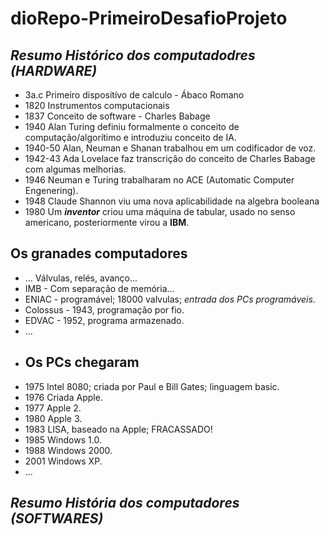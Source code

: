 # **dioRepo-PrimeiroDesafioProjeto**
## ***Resumo Histórico dos computadodres (HARDWARE)***
- 3a.c Primeiro dispositívo de calculo - Ábaco Romano
- 1820 Instrumentos computacionais
- 1837 Conceito de software - Charles Babage
- 1940 Alan Turing definiu formalmente o conceito de computação/algorítimo e introduziu conceito de IA.
- 1940-50 Alan, Neuman e Shanan trabalhou em um codificador de voz.
- 1942-43 Ada Lovelace faz transcrição do conceito de Charles Babage com algumas melhorias.
- 1946 Neuman e Turing trabalharam no ACE (Automatic Computer Engenering).
- 1948 Claude Shannon viu uma nova aplicabilidade na algebra booleana
- 1980 Um ***inventor*** criou uma máquina de tabular, usado no senso americano, posteriormente virou a **IBM**.
## Os granades computadores
- ... Válvulas, relés, avanço...
- IMB - Com separação de memória...
- ENIAC - programável; 18000 valvulas; *entrada dos PCs programáveis*.
- Colossus - 1943, programação por fio.
- EDVAC - 1952, programa armazenado.
- ...
- ## Os PCs chegaram
- 1975 Intel 8080; criada por Paul e Bill Gates; linguagem basic.
- 1976 Criada Apple.
- 1977 Apple 2.
- 1980 Apple 3.
- 1983 LISA, baseado na Apple; FRACASSADO!
- 1985 Windows 1.0.
- 1988 Windows 2000.
- 2001 Windows XP.
- ...
## ***Resumo História dos computadores (SOFTWARES)***
